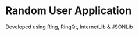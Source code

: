 Random User Application
=======================

Developed using Ring, RingQt, InternetLib & JSONLib

